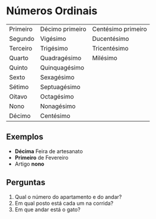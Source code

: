 # Números Ordinais

|          |                 |                    |
| --       | --              | --                 |
| Primeiro | Décimo primeiro | Centésimo primeiro |
| Segundo  | Vigésimo        | Ducentésimo        |
| Terceiro | Trigésimo       | Tricentésimo       |
| Quarto   | Quadragésimo    | Milésimo           |
| Quinto   | Quinquagésimo   |                    |
| Sexto    | Sexagésimo      |                    |
| Sétimo   | Septuagésimo    |                    |
| Oitavo   | Octagésimo      |                    |
| Nono     | Nonagésimo      |                    |
| Décimo   | Centésimo       |                    |

## Exemplos

* **Décima** Feira de artesanato
* **Primeiro** de Fevereiro
* Artigo **nono**

## Perguntas

1. Qual o número do apartamento e do andar?
1. Em qual posto está cada um na corrida?
1. Em que andar está o gato?
